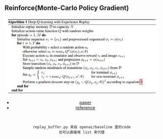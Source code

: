 ## Reinforce(Monte-Carlo Policy Gradient)

<div align=center> 
    <img src='../image/dqn.png'
</div>



- [paper](https://www.cs.toronto.edu/~vmnih/docs/dqn.pdf)
- [reference](https://github.com/openai/baselines/tree/master/baselines/deepq)

​		

```
replay_buffer.py 来自 openai/baseline 里的code
也可以直接用 list 来代替
```

